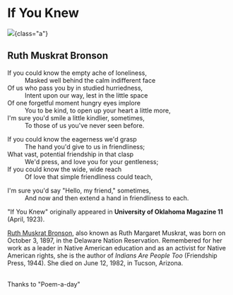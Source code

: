 # If You Knew
![](if-you-knew.jpg){class="a"}
## Ruth Muskrat Bronson

If you could know the empty ache of loneliness,\
          Masked well behind the calm indifferent face\
Of us who pass you by in studied hurriedness,\
          Intent upon our way, lest in the little space\
Of one forgetful moment hungry eyes implore\
          You to be kind, to open up your heart a little more,\
I'm sure you'd smile a little kindlier, sometimes,\
          To those of us you've never seen before.

If you could know the eagerness we'd grasp\
          The hand you'd give to us in friendliness;\
What vast, potential friendship in that clasp\
          We'd press, and love you for your gentleness;\
If you could know the wide, wide reach\
          Of love that simple friendliness could teach,

I'm sure you'd say "Hello, my friend," sometimes, \
          And now and then extend a hand in friendliness to each.

"If You Knew" originally appeared in **University of Oklahoma Magazine
11** (April, 1923).

[Ruth Muskrat
Bronson](https://poets.us20.list-manage.com/track/click?u=e329a0cb6f08842f08a05d822&id=22286975ec&e=00a7f19fb9),
also known as Ruth Margaret Muskrat, was born on October 3, 1897, in the
Delaware Nation Reservation. Remembered for her work as a leader in
Native American education and as an activist for Native American rights,
she is the author of *Indians Are People Too* (Friendship Press, 1944).
She died on June 12, 1982, in Tucson, Arizona.\
 

Thanks to "Poem-a-day"
